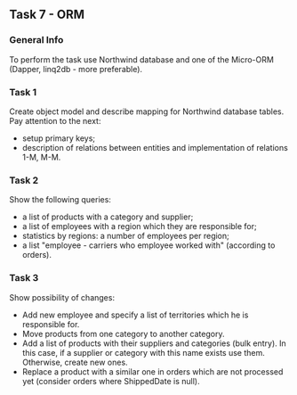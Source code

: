 ## Task 7 - ORM

### General Info

To perform the task use Northwind database and one of the Micro-ORM (Dapper, linq2db - more preferable).

### Task 1

Create object model and describe mapping for Northwind database tables.  
Pay attention to the next:
+ setup primary keys;
+ description of relations between entities and implementation of relations 1-M, M-M.

### Task 2

Show the following queries:
+ a list of products with a category and supplier;
+ a list of employees with a region which they are responsible for;
+ statistics by regions: a number of employees per region;
+ a list "employee - carriers who employee worked with" (according to orders).

### Task 3

Show possibility of changes:
+ Add new employee and specify a list of territories which he is responsible for.
+ Move products from one category to another category.
+ Add a list of products with their suppliers and categories (bulk entry). In this case, if a supplier or category with this name exists use them. Otherwise, create new ones.
+ Replace a product with a similar one in orders which are not processed yet (consider orders where ShippedDate is null).
